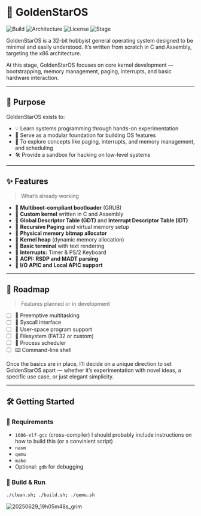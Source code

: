 # 🌟 GoldenStarOS

![Build](https://img.shields.io/badge/build-passing-brightgreen)
![Architecture](https://img.shields.io/badge/arch-x86-blue)
![License](https://img.shields.io/badge/license-MIT-blueviolet)
![Stage](https://img.shields.io/badge/status-early--stage-yellow)

GoldenStarOS is a 32-bit hobbyist general operating system designed to be minimal and easily understood. It’s written from scratch in C and Assembly, targeting the x86 architecture.

At this stage, GoldenStarOS focuses on core kernel development — bootstrapping, memory management, paging, interrupts, and basic hardware interaction.

---

## 🎯 Purpose

GoldenStarOS exists to:

- 💡 Learn systems programming through hands-on experimentation
- 🧱 Serve as a modular foundation for building OS features
- 🧠 To explore concepts like paging, interrupts, and memory management, and scheduling
- 🛠️ Provide a sandbox for hacking on low-level systems

---

## ✨ Features

> What’s already working

- 🔹 **Multiboot-compliant bootloader** (GRUB)
- 🔹 **Custom kernel** written in C and Assembly
- 🔹 **Global Descriptor Table (GDT)** and **Interrupt Descriptor Table (IDT)**
- 🔹 **Recursive Paging** and virtual memory setup
- 🔹 **Physical memory bitmap allocator**
- 🔹 **Kernel heap** (dynamic memory allocation)
- 🔹 **Basic terminal** with text rendering
- 🔹 **Interrupts:** Timer & PS/2 Keyboard
- 🔹 **ACPI: RSDP and MADT parsing**
- 🔹 **I/O APIC and Local APIC support**

---

## 🔮 Roadmap

> Features planned or in development

- [ ] 🧵 Preemptive multitasking
- [ ] 💬 Syscall interface
- [ ] 🧍 User-space program support
- [ ] 💾 Filesystem (FAT32 or custom)
- [ ] 🧠 Process scheduler
- [ ] ⌨️ Command-line shell

Once the basics are in place, I’ll decide on a unique direction to set GoldenStarOS apart — whether it’s experimentation with novel ideas, a specific use case, or just elegant simplicity.

---

## 🛠️ Getting Started

### 🔧 Requirements

- `i686-elf-gcc` (cross-compiler) I should probably include instructions on how to build this (or a convinient script)
- `nasm`
- `qemu`
- `make`
- Optional: `gdb` for debugging

### 🚀 Build & Run

```bash
./clean.sh; ./build.sh; ./qemu.sh
```
![20250629_19h05m48s_grim](https://github.com/user-attachments/assets/10c3c379-893a-4155-a202-90652678f554)


